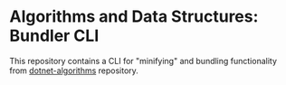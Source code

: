 # Algorithms and Data Structures: Bundler CLI

This repository contains a CLI for "minifying" and bundling functionality from [dotnet-algorithms](https://github.com/volpav/dotnet-algorithms/tree/master/dotnet-algorithms) repository.


